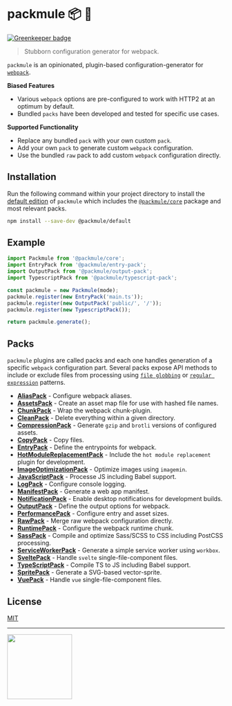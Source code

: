 # packmule 📦 🐴

[![Greenkeeper badge](https://badges.greenkeeper.io/packmule/packmule.svg)](https://greenkeeper.io/)

> Stubborn configuration generator for webpack.

`packmule` is an opinionated, plugin-based configuration-generator for [`webpack`](https://webpack.js.org/).

**Biased Features**
* Various `webpack` options are pre-configured to work with HTTP2 at an optimum by default.
* Bundled `packs` have been developed and tested for specific use cases.

**Supported Functionality**
* Replace any bundled `pack` with your own custom `pack`.
* Add your own `pack` to generate custom `webpack` configuration.
* Use the bundled `raw` pack to add custom `webpack` configuration directly.

## Installation

Run the following command within your project directory to install the
[default edition](packages/edition-default/) of `packmule` which includes
the [`@packmule/core`](packages/core/) package and most relevant packs.

```sh
npm install --save-dev @packmule/default
```

## Example

```ts
import Packmule from '@packmule/core';
import EntryPack from '@packmule/entry-pack';
import OutputPack from '@packmule/output-pack';
import TypescriptPack from '@packmule/typescript-pack';

const packmule = new Packmule(mode);
packmule.register(new EntryPack('main.ts'));
packmule.register(new OutputPack('public/', '/'));
packmule.register(new TypescriptPack());

return packmule.generate();
```

## Packs
`packmule` plugins are called packs and each one handles generation of a specific `webpack` configuration part.
Several packs expose API methods to include or exclude files from processing using
[`file globbing`](https://en.wikipedia.org/wiki/Glob_(programming)) or
[`regular expression`](https://en.wikipedia.org/wiki/Regular_expression) patterns.

* **[AliasPack](packages/pack-alias/)** - Configure webpack aliases.
* **[AssetsPack](packages/pack-assets/)** - Create an asset map file for use with hashed file names.
* **[ChunkPack](packages/pack-chunk/)** - Wrap the webpack chunk-plugin.
* **[CleanPack](packages/pack-clean/)** - Delete everything within a given directory.
* **[CompressionPack](packages/pack-compression/)** - Generate `gzip` and `brotli` versions of configured assets.
* **[CopyPack](packages/pack-copy/)** - Copy files.
* **[EntryPack](packages/pack-entry/)** - Define the entrypoints for webpack.
* **[HotModuleReplacementPack](packages/pack-hmr/)** - Include the `hot module replacement` plugin for development.
* **[ImageOptimizationPack](packages/pack-image-optimization/)** - Optimize images using `imagemin`.
* **[JavaScriptPack](packages/pack-javascript/)** - Processe JS including Babel support.
* **[LogPack](packages/pack-log/)** - Configure console logging.
* **[ManifestPack](packages/pack-manifest/)** - Generate a web app manifest.
* **[NotificationPack](packages/pack-notification/)** - Enable desktop notifications for development builds.
* **[OutputPack](packages/pack-output/)** - Define the output options for webpack.
* **[PerformancePack](packages/pack-performance/)** - Configure entry and asset sizes.
* **[RawPack](packages/pack-raw/)** - Merge raw webpack configuration directly.
* **[RuntimePack](packages/pack-runtime/)** - Configure the webpack runtime chunk.
* **[SassPack](packages/pack-sass/)** - Compile and optimize Sass/SCSS to CSS including PostCSS processing.
* **[ServiceWorkerPack](packages/pack-service-worker/)** - Generate a simple service worker using `workbox`.
* **[SveltePack](packages/pack-svelte/)** - Handle `svelte` single-file-component files.
* **[TypeScriptPack](packages/pack-typescript/)** - Compile TS to JS including Babel support.
* **[SpritePack](packages/pack-sprite/)** - Generate a SVG-based vector-sprite.
* **[VuePack](packages/pack-vue/)** - Handle `vue` single-file-component files.

## License

[MIT](https://choosealicense.com/licenses/mit/)

---

[<img src="https://www.pixelart.at/fileadmin/images/logo-new/logo.svg" width="150">](https://www.pixelart.at/)
